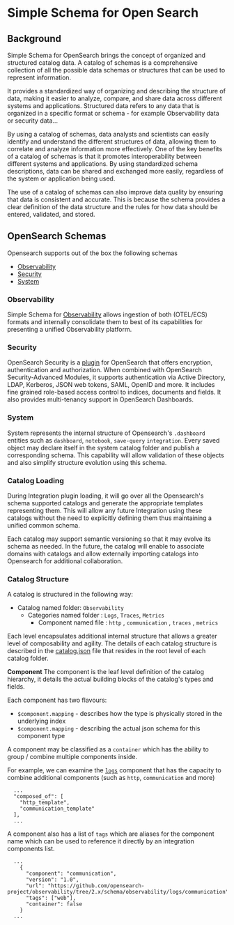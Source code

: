 # Simple Schema for Open Search

## Background
Simple Schema for OpenSearch brings the concept of organized and structured catalog data.
A catalog of schemas is a comprehensive collection of all the possible data schemas or structures that can be used to represent information.

It provides a standardized way of organizing and describing the structure of data, making it easier to analyze, compare, and share data across different systems and applications.
Structured data refers to any data that is organized in a specific format or schema - for example Observability data or security data...

By using a catalog of schemas, data analysts and scientists can easily identify and understand the different structures of data, allowing them to correlate and analyze information more effectively.
One of the key benefits of a catalog of schemas is that it promotes interoperability between different systems and applications.
By using standardized schema descriptions, data can be shared and exchanged more easily, regardless of the system or application being used.

The use of a catalog of schemas can also improve data quality by ensuring that data is consistent and accurate. This is because the schema provides a clear definition of the data structure and the rules for how data should be entered, validated, and stored.

## OpenSearch Schemas

Opensearch supports out of the box the following schemas
 - [Observability](observability/README.md) 
 - [Security](security/README.md) 
 - [System](system/README.md) 

### Observability
Simple Schema for [Observability](https://github.com/opensearch-project/observability) allows ingestion of both (OTEL/ECS) formats and internally consolidate them to best of its capabilities for presenting a unified Observability platform.

### Security
OpenSearch Security is a [plugin](https://github.com/opensearch-project/security) for OpenSearch that offers encryption, authentication and authorization. When combined with OpenSearch Security-Advanced Modules, it supports authentication via Active Directory, LDAP, Kerberos, JSON web tokens, SAML, OpenID and more. It includes fine grained role-based access control to indices, documents and fields. It also provides multi-tenancy support in OpenSearch Dashboards.

### System
System represents the internal structure of Opensearch's `.dashboard` entities such as `dashboard`, `notebook`, `save-query` `integration`. Every saved object may declare itself in the system
catalog folder and publish a corresponding schema. This capability will allow validation of these objects and also simplify structure evolution using this schema. 

### Catalog Loading
During Integration plugin loading, it will go over all the Opensearch's schema supported catalogs and generate the appropriate templates representing them.
This will allow any future Integration using these catalogs without the need to explicitly defining them thus maintaining a unified common schema.

Each catalog may support semantic versioning so that it may evolve its schema as needed. 
In the future, the catalog will enable to associate domains with catalogs and allow externally importing catalogs into Opensearch for additional collaboration. 

### Catalog Structure
A catalog is structured in the following way:

 - Catalog named folder: `Observability`
   - Categories named folder : `Logs`, `Traces`, `Metrics` 
     - Component named file : `http` , `communication` , `traces` , `metrics` 

Each level encapsulates additional internal structure that allows a greater level of composability and agility.
The details of each catalog structure is described in the [catalog.json](system/samples/catalog.json) file that resides in the root level of each catalog folder.

**Component** 
The component is the leaf level definition of the catalog hierarchy, it details the actual building blocks of the catalog's types and fields.

Each component has two flavours:

 - `$component.mapping` - describes how the type is physically stored in the underlying index
 - `$component.mapping` - describing the actual json schema for this component type

A component may be classified as a `container` which has the ability to group / combine multiple components inside. 

For example, we can examine the [`logs`](observability/logs/logs.mapping) component that has the capacity to combine additional components (such as `http`, `communication` and more)
```json5
  ...
  "composed_of": [
    "http_template",
    "communication_template"
  ],
  ...
```
A component also has a list of `tags` which are aliases for the component name which can be used to reference it directly by an integration components list.

```json5
  ...
    {
      "component": "communication",
      "version": "1.0",
      "url": "https://github.com/opensearch-project/observability/tree/2.x/schema/observability/logs/communication",
      "tags": ["web"],
      "container": false
    }
  ...
```